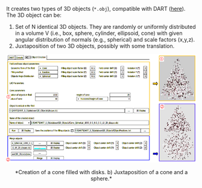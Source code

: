 It creates two types of 3D objects (`*.obj`), compatible with DART ([here](../../6-View_menu/6.2/view_image.md)). The 3D object can be:

1. Set of N identical 3D objects. They are randomly or uniformly distributed in a volume V (i.e., box, sphere, cylinder, ellipsoid, cone) with given angular distribution of normals (e.g., spherical) and scale factors (x,y,z).
2. Juxtaposition of two 3D objects, possibly with some translation.

<center><img src="./media/creation_of_cone.png"><p>*Creation of a cone filled with disks. b) Juxtaposition of a cone and a sphere.*</p></img></center>

